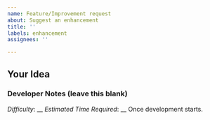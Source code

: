 ```yaml
---
name: Feature/Improvement request
about: Suggest an enhancement
title: ''
labels: enhancement
assignees: ''

---
```


## Your Idea

### Developer Notes (leave this blank)

_Difficulty_: **__**
_Estimated Time Required_: **__**
Once development starts.
